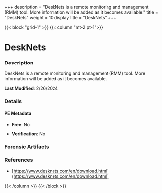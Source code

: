 +++
description = "DeskNets is a remote monitoring and management (RMM) tool. More information will be added as it becomes available."
title = "DeskNets"
weight = 10
displayTitle = "DeskNets"
+++


{{< block "grid-1" >}}
{{< column "mt-2 pt-1">}}

# DeskNets


### Description

DeskNets is a remote monitoring and management (RMM) tool. More information will be added as it becomes available.



**Last Modified**: 2/26/2024

### Details


#### PE Metadata


- **Free**: No

- **Verification**: No





### Forensic Artifacts







### References
- [https://www.desknets.com/en/download.html](https://www.desknets.com/en/download.html)



{{< /column >}}
{{< /block >}}
